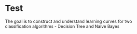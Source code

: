 # Test
The goal is to construct and understand learning curves for two classification algorithms - Decision Tree and Naive Bayes
